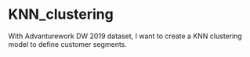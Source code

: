 # KNN_clustering
With Advanturework DW 2019 dataset, I want to create a KNN clustering model to define customer segments.
